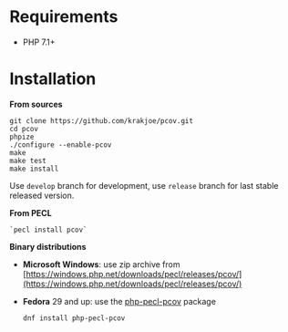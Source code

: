 Requirements
============

  * PHP 7.1+

Installation
============

**From sources**

    git clone https://github.com/krakjoe/pcov.git
    cd pcov
    phpize
    ./configure --enable-pcov
    make
    make test
    make install

Use `develop` branch for development, use `release` branch for last stable released version.

**From PECL**

    `pecl install pcov`

**Binary distributions**

  * **Microsoft Windows**: use zip archive from [https://windows.php.net/downloads/pecl/releases/pcov/](https://windows.php.net/downloads/pecl/releases/pcov/)

  * **Fedora** 29 and up: use the [php-pecl-pcov](https://apps.fedoraproject.org/packages/php-pecl-pcov) package

    `dnf install php-pecl-pcov`

